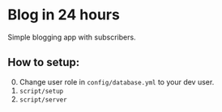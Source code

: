 # Blog in 24 hours

Simple blogging app with subscribers.

## How to setup:

0. Change user role in ```config/database.yml``` to your dev user.
1. ```script/setup```
2. ```script/server```
